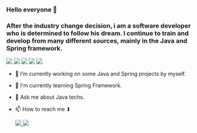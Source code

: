 ### Hello everyone 👋
### After the industry change decision, i am a software developer who is determined to follow his dream. I continue to train and develop from many different sources, mainly in the Java and Spring framework.

<p>
<img src="https://img.shields.io/badge/Java-ED8B00?style=for-the-badge&logo=java&logoColor=white">
<img src="https://img.shields.io/badge/Spring-6DB33F?style=for-the-badge&logo=spring&logoColor=white">
<img src="https://img.shields.io/badge/GIT-E44C30?style=for-the-badge&logo=git&logoColor=white">
<img src="https://img.shields.io/badge/MySQL-005C84?style=for-the-badge&logo=mysql&logoColor=white">
<img src="https://img.shields.io/badge/PostgreSQL-316192?style=for-the-badge&logo=postgresql&logoColor=white">
</p>

- 🔭 I’m currently working on some Java and Spring projects by myself.
- 🌱 I'm currently learning Spring Framework.
- 💬 Ask me about Java techs.
- 📫 How to reach me ⬇

  <a href="https://www.linkedin.com/in/batuhankiltac/"> <img src="https://img.shields.io/badge/LinkedIn-0077B5?style=for-the-badge&logo=linkedin&logoColor=white">
  <a href="https://www.hackerrank.com/lbakteri"> <img src="https://img.shields.io/badge/-Hackerrank-2EC866?style=for-the-badge&logo=HackerRank&logoColor=white">
